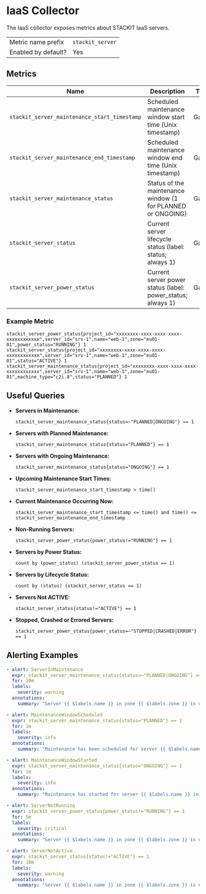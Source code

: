 # IaaS Collector

The IaaS collector exposes metrics about STACKIT IaaS servers.

|                     |                  |
|---------------------|------------------|
| Metric name prefix  | `stackit_server` |
| Enabled by default? | Yes              |

## Metrics

| Name                                         | Description                                                 | Type  | Labels                                                              |
|----------------------------------------------|-------------------------------------------------------------|-------|---------------------------------------------------------------------|
| `stackit_server_maintenance_start_timestamp` | Scheduled maintenance window start time (Unix timestamp)    | Gauge | `project_id`, `server_id`, `name`, `zone`, `machine_type`           |
| `stackit_server_maintenance_end_timestamp`   | Scheduled maintenance window end time (Unix timestamp)      | Gauge | `project_id`, `server_id`, `name`, `zone`, `machine_type`           |
| `stackit_server_maintenance_status`          | Status of the maintenance window (1 for PLANNED or ONGOING) | Gauge | `project_id`, `server_id`, `name`, `zone`, `machine_type`, `status` |
| `stackit_server_status`                      | Current server lifecycle status (label: status; always 1)   | Gauge | `project_id`, `server_id`, `name`, `zone`, `status`                 |
| `stackit_server_power_status`                | Current server power status (label: power_status; always 1) | Gauge | `project_id`, `server_id`, `name`, `zone`, `power_status`           |

### Example Metric

```
stackit_server_power_status{project_id="xxxxxxxx-xxxx-xxxx-xxxx-xxxxxxxxxxxx",server_id="srv-1",name="web-1",zone="eu01-01",power_status="RUNNING"} 1
stackit_server_status{project_id="xxxxxxxx-xxxx-xxxx-xxxx-xxxxxxxxxxxx",server_id="srv-1",name="web-1",zone="eu01-01",status="ACTIVE"} 1
stackit_server_maintenance_status{project_id="xxxxxxxx-xxxx-xxxx-xxxx-xxxxxxxxxxxx",server_id="srv-1",name="web-1",zone="eu01-01",machine_type="c2i.8",status="PLANNED"} 1
```

## Useful Queries

- **Servers in Maintenance:**
  ```promql
  stackit_server_maintenance_status{status=~"PLANNED|ONGOING"} == 1
  ```

- **Servers with Planned Maintenance:**
  ```promql
  stackit_server_maintenance_status{status="PLANNED"} == 1
  ```

- **Servers with Ongoing Maintenance:**
  ```promql
  stackit_server_maintenance_status{status="ONGOING"} == 1
  ```

- **Upcoming Maintenance Start Times:**
  ```promql
  stackit_server_maintenance_start_timestamp > time()
  ```

- **Current Maintenance Occurring Now:**
  ```promql
  stackit_server_maintenance_start_timestamp <= time() and time() <= stackit_server_maintenance_end_timestamp
  ```

- **Non-Running Servers:**
  ```promql
  stackit_server_power_status{power_status!="RUNNING"} == 1
  ```

- **Servers by Power Status:**
  ```promql
  count by (power_status) (stackit_server_power_status == 1)
  ```

- **Servers by Lifecycle Status:**
  ```promql
  count by (status) (stackit_server_status == 1)
  ```

- **Servers Not ACTIVE:**
  ```promql
  stackit_server_status{status!="ACTIVE"} == 1
  ```

- **Stopped, Crashed or Errored Servers:**
  ```promql
  stackit_server_power_status{power_status=~"STOPPED|CRASHED|ERROR"} == 1
  ```

## Alerting Examples

```yaml
- alert: ServerInMaintenance
  expr: stackit_server_maintenance_status{status=~"PLANNED|ONGOING"} == 1
  for: 10m
  labels:
    severity: warning
  annotations:
    summary: "Server {{ $labels.name }} in zone {{ $labels.zone }} is currently in maintenance ({{ $labels.status }})."
```

```yaml
- alert: MaintenanceWindowScheduled
  expr: stackit_server_maintenance_status{status="PLANNED"} == 1
  for: 1m
  labels:
    severity: info
  annotations:
    summary: "Maintenance has been scheduled for server {{ $labels.name }} in zone {{ $labels.zone }}."
```

```yaml
- alert: MaintenanceWindowStarted
  expr: stackit_server_maintenance_status{status="ONGOING"} == 1
  for: 1m
  labels:
    severity: info
  annotations:
    summary: "Maintenance has started for server {{ $labels.name }} in zone {{ $labels.zone }}."
```

```yaml
- alert: ServerNotRunning
  expr: stackit_server_power_status{power_status!="RUNNING"} == 1
  for: 5m
  labels:
    severity: critical
  annotations:
    summary: "Server {{ $labels.name }} in zone {{ $labels.zone }} is not running ({{ $labels.power_status }})."
```

```yaml
- alert: ServerNotActive
  expr: stackit_server_status{status!="ACTIVE"} == 1
  for: 10m
  labels:
    severity: warning
  annotations:
    summary: "Server {{ $labels.name }} in zone {{ $labels.zone }} is not in ACTIVE state ({{ $labels.status }})."
```